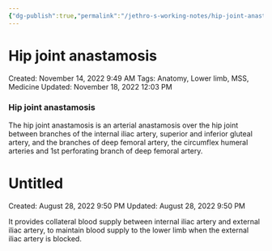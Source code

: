 ```yaml
---
{"dg-publish":true,"permalink":"/jethro-s-working-notes/hip-joint-anastamosis/","dgPassFrontmatter":true}
---
```



# Hip joint anastamosis

Created: November 14, 2022 9:49 AM
Tags: Anatomy, Lower limb, MSS, Medicine
Updated: November 18, 2022 12:03 PM

### Hip joint anastamosis

The hip joint anastamosis is an arterial anastamosis over the hip joint between branches of the internal iliac artery, superior and inferior gluteal artery, and the branches of deep femoral artery, the circumflex humeral arteries and 1st perforating branch of deep femoral artery.


<div class="transclusion internal-embed is-loaded"><div class="markdown-embed">





# Untitled

Created: August 28, 2022 9:50 PM
Updated: August 28, 2022 9:50 PM

</div></div>


It provides collateral blood supply between internal iliac artery and external iliac artery, to maintain blood supply to the lower limb when the external iliac artery is blocked.